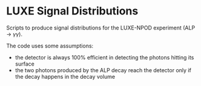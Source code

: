 # LUXE Signal Distributions

Scripts to produce signal distributions for the LUXE-NPOD experiment (ALP -> $\gamma \gamma$).

The code uses some assumptions:
- the detector is always 100% efficient in detecting the photons hitting its surface
- the two photons produced by the ALP decay reach the detector only if the decay happens in the decay volume

